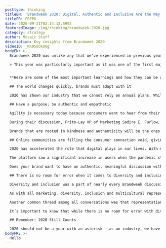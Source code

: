 ```yaml
---
posttype: thinking
titleEN: 'Brandweek 2020: Digital, Authentic and Inclusive Are the Way Forward'
titleFR: FRFPO
date: 2020-09-21T03:14:12.599Z
featuredImage: /img/thinking/brandweek-2020.jpg
category: strategy
author: Mosaic Staff
description: Key insights from Brandweek 2020
videoID: _KK958OkD6g
bodyEN: >-
  Brandweek 2020 was unlike any that we’ve experienced in previous years. A fully virtual conference, marketers of all backgrounds, disciplines and industries were able to connect and share ideas that will undoubtedly shape the future of our industry.

  > This year was particularly important as it was one of the first major industry gatherings to go digital that brought both agencies and brands together to learn how to navigate an ever-changing consumer landscape.


  **Here are some of the most important learnings and how they can be applied to your brand:**

  ## The world changes quickly, brands must adapt with it

  2020 has shown our industry that we cannot rely on annual plans. While we can still strategize for the long term, we need to evaluate and adjust in the short-term to adapt to the world as it changes. Nearly every marketer that spoke touched upon the fact that they had to completely scrap or significantly pivot the programs they planned in Q4 2019. Short-term plans and faster turnaround times for campaigns have become the industry standard. In a world where media and culture are “always-on,” marketers need to be agile enough to adapt to overnight changes in social, cultural and business norms.

  ## Have a purpose; be authentic and empathetic

  Agility is necessary today because consumers want to hear from their favorite brands, even in uncertain times. However, moving quickly will only hurt your brand if it does not have a defined purpose and its tone is not authentic and empathetic.

  During their discussion, Frito-Lay VP of Marketing Sadira E. Furlow, Ally Financial Chief Marketing Officer Andrea Brimmer, and DoorDash Vice President of Marketing Kofi Amoo-Gottfried all emphasized the importance of showing up as a human and leading with generosity. This is more important than ever in today’s world, where many need to feel uplifted and need a little extra support.

  Brands that are rooted in kindness and authenticity will be the ones to win long-term. How does this happen? Through the leadership of the marketing team or agency. Marketers today must be the leaders that lead the development of an official brand purpose, if one does not already exist. Agencies must counsel their clients on rooting campaigns in values like kindness, generosity and empathy.

  ## Online communities are filling the consumer connection void, giving brands more ways to engage

  2020 has accelerated the role that digital plays in our lives. With many confined to their homes or choosing to live locally, consumers are looking for connection. Digital communities that offer genuine connection provide a solution – the omnipresent manicured social presence of the 2010s is now causing disconnect. Channels that offer direct, genuine connection like Reddit are having their moment.

  The platform saw a significant increase in users when the pandemic started. Sub-Reddit pages moderated by topical experts (the COVID page is moderated by epidemiologists), so there is a high level of trust and engagement among users. The channel is also a source of entertainment. Chief Operating Offier Jen Wong noted that those who came for information about how to stay safe at the start of the pandemic ended up staying for entertainment and connection. With a low barrier to entry for brand creative, Wong also pointed out that Reddit users welcome brands with an authentic message to the conversation.

  Does your brand want to have an authentic, meaningful discussion with customers? Actively participating by creating a community, facilitating AMA discussions or commenting on relevant sub-Reddits will connect all that are passionate about your brand’s mission.

  ## There is no room for error when it comes to diversity and inclusion or multicultural representation.

  Diversity and inclusion was a part of nearly every Brandweek discussion, making it clear that there is no room for error with organization D&I practices and multicultural representation in marketing.

  As with all marketing, diversity, inclusion and multicultural representation must be meaningful and authentic to the brand. DoorDash’s Kofi Amoo-Gottfried pointed out that companies need to do what they can with what they have. In an effort to lift up black entrepreneurs, DoorDash partnered with NBA players restarting the season in Orlando to highlight black-owned restaurants in their home team cities.

  Another common thread among all conversations was that representation must be prevalent in the entire marketing supply chain – the industry overall needs to improve how it recruits and retains employees of color. P&G’s Marc Pritchard said, “true diversity and inclusion fosters innovation and problem solving because people are allowed to bring their whole selves to work.”

  It’s important to know that while there is no room for error with diversity, inclusion and representation, everyone realizes that this might be new territory for some marketers. As Amoo-Gottfried said, this work will take a lifetime.

  ## Remember: 2020 Still Counts

  2020 should not be a year with an asterisk – as an industry, we have evolved. Now, we must push our industry to continue to be more agile, empathetic and progressive. The brand that weaves learnings from 2020 into its future strategy is the brand that will win in the hearts and minds of consumers in the future.
bodyFR: >-
  Hello
---
```


